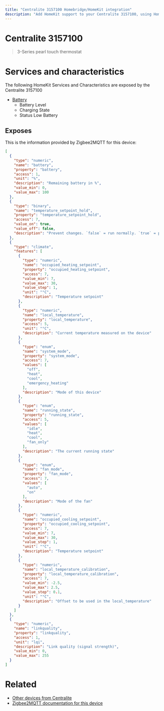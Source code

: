 ```yaml
---
title: "Centralite 3157100 Homebridge/HomeKit integration"
description: "Add HomeKit support to your Centralite 3157100, using Homebridge, Zigbee2MQTT and homebridge-z2m."
---
```

<!---
This file has been GENERATED using src/docgen/docgen.ts
DO NOT EDIT THIS FILE MANUALLY!
-->
# Centralite 3157100
> 3-Series pearl touch thermostat


# Services and characteristics
The following HomeKit Services and Characteristics are exposed by
the Centralite 3157100

* [Battery](../../battery.md)
  * Battery Level
  * Charging State
  * Status Low Battery



## Exposes

This is the information provided by Zigbee2MQTT for this device:

```json
[
  {
    "type": "numeric",
    "name": "battery",
    "property": "battery",
    "access": 1,
    "unit": "%",
    "description": "Remaining battery in %",
    "value_min": 0,
    "value_max": 100
  },
  {
    "type": "binary",
    "name": "temperature_setpoint_hold",
    "property": "temperature_setpoint_hold",
    "access": 7,
    "value_on": true,
    "value_off": false,
    "description": "Prevent changes. `false` = run normally. `true` = prevent from making changes."
  },
  {
    "type": "climate",
    "features": [
      {
        "type": "numeric",
        "name": "occupied_heating_setpoint",
        "property": "occupied_heating_setpoint",
        "access": 7,
        "value_min": 7,
        "value_max": 30,
        "value_step": 1,
        "unit": "°C",
        "description": "Temperature setpoint"
      },
      {
        "type": "numeric",
        "name": "local_temperature",
        "property": "local_temperature",
        "access": 5,
        "unit": "°C",
        "description": "Current temperature measured on the device"
      },
      {
        "type": "enum",
        "name": "system_mode",
        "property": "system_mode",
        "access": 7,
        "values": [
          "off",
          "heat",
          "cool",
          "emergency_heating"
        ],
        "description": "Mode of this device"
      },
      {
        "type": "enum",
        "name": "running_state",
        "property": "running_state",
        "access": 5,
        "values": [
          "idle",
          "heat",
          "cool",
          "fan_only"
        ],
        "description": "The current running state"
      },
      {
        "type": "enum",
        "name": "fan_mode",
        "property": "fan_mode",
        "access": 7,
        "values": [
          "auto",
          "on"
        ],
        "description": "Mode of the fan"
      },
      {
        "type": "numeric",
        "name": "occupied_cooling_setpoint",
        "property": "occupied_cooling_setpoint",
        "access": 7,
        "value_min": 7,
        "value_max": 30,
        "value_step": 1,
        "unit": "°C",
        "description": "Temperature setpoint"
      },
      {
        "type": "numeric",
        "name": "local_temperature_calibration",
        "property": "local_temperature_calibration",
        "access": 7,
        "value_min": -2.5,
        "value_max": 2.5,
        "value_step": 0.1,
        "unit": "°C",
        "description": "Offset to be used in the local_temperature"
      }
    ]
  },
  {
    "type": "numeric",
    "name": "linkquality",
    "property": "linkquality",
    "access": 1,
    "unit": "lqi",
    "description": "Link quality (signal strength)",
    "value_min": 0,
    "value_max": 255
  }
]
```

# Related
* [Other devices from Centralite](../index.md#centralite)
* [Zigbee2MQTT documentation for this device](https://www.zigbee2mqtt.io/devices/3157100.html)